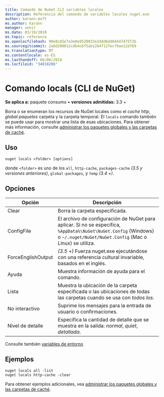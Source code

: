 ```yaml
---
title: Comando de NuGet CLI variables locales
description: Referencia del comando de variables locales nuget.exe
author: karann-msft
ms.author: karann
manager: unnir
ms.date: 03/19/2018
ms.topic: reference
ms.openlocfilehash: 90e8c85e7a3e0e9520933e2ddd6dd84447475f2b
ms.sourcegitcommit: 2a6d200012cdb4cbf5ab1264f12fecf9ae12d769
ms.translationtype: MT
ms.contentlocale: es-ES
ms.lasthandoff: 06/06/2018
ms.locfileid: "34818206"
---
```

# <a name="locals-command-nuget-cli"></a>Comando locals (CLI de NuGet)

**Se aplica a:** paquete consumo &bullet; **versiones admitidas:** 3.3 +

Borra o se enumeran los recursos de NuGet locales como el *caché http*, *global paquetes* carpeta y la carpeta temporal. El `locals` comando también se puede usar para mostrar una lista de esas ubicaciones. Para obtener más información, consulte [administrar los paquetes globales y las carpetas de caché](../consume-packages/managing-the-global-packages-and-cache-folders.md).

## <a name="usage"></a>Uso

```cli
nuget locals <folder> [options]
```

donde `<folder>` es uno de los `all`, `http-cache`, `packages-cache` *(3.5 y versiones anteriores)*, `global-packages`, y `temp` *(3.4 +)*.

## <a name="options"></a>Opciones

| Opción | Descripción |
| --- | --- |
| Clear | Borra la carpeta especificada. |
| ConfigFile | El archivo de configuración de NuGet para aplicar. Si no se especifica, `%AppData%\NuGet\NuGet.Config` (Windows) o `~/.nuget/NuGet/NuGet.Config` (Mac o Linux) se utiliza.|
| ForceEnglishOutput | *(3.5 +)*  Fuerza nuget.exe ejecutándose con una referencia cultural invariable, basados en el inglés. |
| Ayuda | Muestra información de ayuda para el comando. |
| Lista | Muestra la ubicación de la carpeta especificada o las ubicaciones de todas las carpetas cuando se usa con *todos los*. |
| No interactivo | Suprime los mensajes para la entrada de usuario o confirmaciones. |
| Nivel de detalle | Especifica la cantidad de detalle que se muestra en la salida: *normal*, *quiet*, *detallada*. |

Consulte también [variables de entorno](cli-ref-environment-variables.md)

## <a name="examples"></a>Ejemplos

```cli
nuget locals all -list
nuget locals http-cache -clear
```

Para obtener ejemplos adicionales, vea [administrar los paquetes globales y las carpetas de caché](../consume-packages/managing-the-global-packages-and-cache-folders.md).
